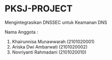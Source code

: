 # PKSJ-PROJECT
Mengintegrasikan DNSSEC untuk Keamanan DNS

Nama Anggota : 
1. Khairunnisa Munawwarah (2101020001)
2. Ariska Dwi Ambarwati (2101020002)
3. Novriyanti Rahmadani (2101020010)

